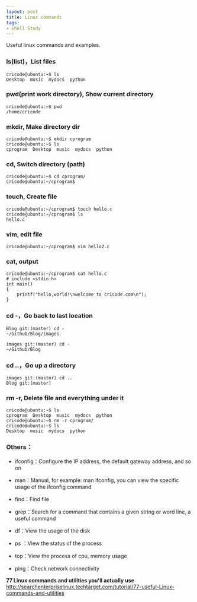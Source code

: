```yaml
---
layout: post
title: Linux commands
tags: 
- Shell Study
---
```

Useful linux commands and examples.

### ls(list)，List files
```shell
cricode@ubuntu:~$ ls
Desktop  music  mydocs  python
```
### pwd(print work directory), Show current directory

```shell
cricode@ubuntu:~$ pwd
/home/cricode
```

### mkdir, Make directory dir

```shell
cricode@ubuntu:~$ mkdir cprogram
cricode@ubuntu:~$ ls
cprogram  Desktop  music  mydocs  python
```


### cd, Switch directory (path)

```shell
cricode@ubuntu:~$ cd cprogram/
cricode@ubuntu:~/cprogram$ 
```
### touch, Create file

```shell
cricode@ubuntu:~/cprogram$ touch hello.c
cricode@ubuntu:~/cprogram$ ls
hello.c
```

### vim, edit file

```shell
cricode@ubuntu:~/cprogram$ vim hello2.c
```
### cat, output

```shell
cricode@ubuntu:~/cprogram$ cat hello.c 
# include <stdio.h>
int main()
{
    printf("hello,world!\nwelcome to cricode.com\n");
}
```
### cd -，Go back to last location

```shell
Blog git:(master) cd -
~/Github/Blog/images

images git:(master) cd -
~/Github/Blog
```
### cd ..，Go up a directory

```shell
images git:(master) cd ..
Blog git:(master) 
```

### rm -r, Delete file and everything under it

``` shell
cricode@ubuntu:~$ ls
cprogram  Desktop  music  mydocs  python
cricode@ubuntu:~$ rm -r cprogram/
cricode@ubuntu:~$ ls
Desktop  music  mydocs  python
```
### Others：
* ifconfig：Configure the IP address, the default gateway address, and so on

* man：Manual, for example: man ifconfig, you can view the specific usage of the ifconfig command

* find：Find file

* grep：Search for a command that contains a given string or word line, a useful command

* df：View the usage of the disk

* ps ：View the status of the process

* top：View the process of cpu, memory usage

* ping：Check network connectivity



**77 Linux commands and utilities you'll actually use**
<http://searchenterpriselinux.techtarget.com/tutorial/77-useful-Linux-commands-and-utilities>